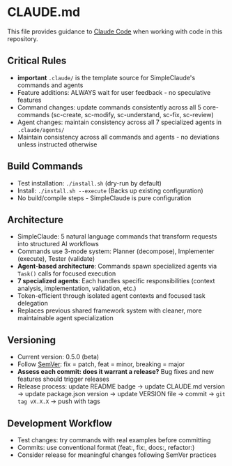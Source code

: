 # CLAUDE.md

This file provides guidance to [Claude Code](https://github.com/anthropics/claude-code) when working with code in this repository.

## Critical Rules

- **important** `.claude/` is the template source for SimpleClaude's commands and agents
- Feature additions: ALWAYS wait for user feedback - no speculative features
- Command changes: update commands consistently across all 5 core-commands (sc-create, sc-modify, sc-understand, sc-fix, sc-review)
- Agent changes: maintain consistency across all 7 specialized agents in `.claude/agents/`
- Maintain consistency across all commands and agents - no deviations unless instructed otherwise

## Build Commands

- Test installation: `./install.sh` (dry-run by default)
- Install: `./install.sh --execute` (Backs up existing configuration)
- No build/compile steps - SimpleClaude is pure configuration

## Architecture

- SimpleClaude: 5 natural language commands that transform requests into structured AI workflows
- Commands use 3-mode system: Planner (decompose), Implementer (execute), Tester (validate)
- **Agent-based architecture**: Commands spawn specialized agents via `Task()` calls for focused execution
- **7 specialized agents**: Each handles specific responsibilities (context analysis, implementation, validation, etc.)
- Token-efficient through isolated agent contexts and focused task delegation
- Replaces previous shared framework system with cleaner, more maintainable agent specialization

## Versioning

- Current version: 0.5.0 (beta)
- Follow [SemVer](https://semver.org/): fix = patch, feat = minor, breaking = major
- **Assess each commit: does it warrant a release?** Bug fixes and new features should trigger releases
- Release process: update README badge → update CLAUDE.md version → update package.json version → update VERSION file → commit → `git tag vX.X.X` → push with tags

## Development Workflow

- Test changes: try commands with real examples before committing
- Commits: use conventional format (feat:, fix:, docs:, refactor:)
- Consider release for meaningful changes following SemVer practices
